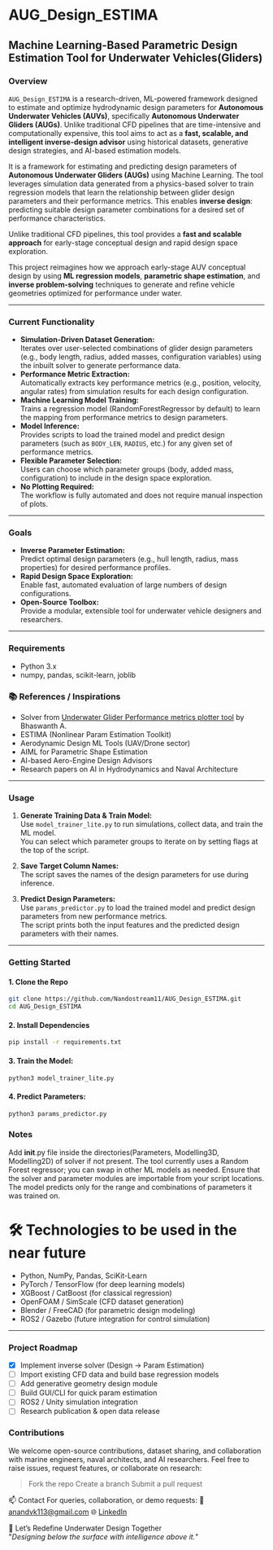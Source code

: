# AUG_Design_ESTIMA
**Machine Learning-Based Parametric Design Estimation Tool for Underwater Vehicles(Gliders)**
---

### Overview

`AUG_Design_ESTIMA` is a research-driven, ML-powered framework designed to estimate and optimize hydrodynamic design parameters for **Autonomous Underwater Vehicles (AUVs)**, specifically **Autonomous Underwater Gliders (AUGs)**. Unlike traditional CFD pipelines that are time-intensive and computationally expensive, this tool aims to act as a **fast, scalable, and intelligent inverse-design advisor** using historical datasets, generative design strategies, and AI-based estimation models.

It is a framework for estimating and predicting design parameters of **Autonomous Underwater Gliders (AUGs)** using Machine Learning. The tool leverages simulation data generated from a physics-based solver to train regression models that learn the relationship between glider design parameters and their performance metrics. This enables **inverse design**: predicting suitable design parameter combinations for a desired set of performance characteristics.

Unlike traditional CFD pipelines, this tool provides a **fast and scalable approach** for early-stage conceptual design and rapid design space exploration.

This project reimagines how we approach early-stage AUV conceptual design by using **ML regression models**, **parametric shape estimation**, and **inverse problem-solving** techniques to generate and refine vehicle geometries optimized for performance under water.

---

### Current Functionality

- **Simulation-Driven Dataset Generation:**  
  Iterates over user-selected combinations of glider design parameters (e.g., body length, radius, added masses, configuration variables) using the inbuilt solver to generate performance data.
- **Performance Metric Extraction:**  
  Automatically extracts key performance metrics (e.g., position, velocity, angular rates) from simulation results for each design configuration.
- **Machine Learning Model Training:**  
  Trains a regression model (RandomForestRegressor by default) to learn the mapping from performance metrics to design parameters.
- **Model Inference:**  
  Provides scripts to load the trained model and predict design parameters (such as `BODY_LEN`, `RADIUS`, etc.) for any given set of performance metrics.
- **Flexible Parameter Selection:**  
  Users can choose which parameter groups (body, added mass, configuration) to include in the design space exploration.
- **No Plotting Required:**  
  The workflow is fully automated and does not require manual inspection of plots.

---

### Goals

- **Inverse Parameter Estimation:**  
  Predict optimal design parameters (e.g., hull length, radius, mass properties) for desired performance profiles.
- **Rapid Design Space Exploration:**  
  Enable fast, automated evaluation of large numbers of design configurations.
- **Open-Source Toolbox:**  
  Provide a modular, extensible tool for underwater vehicle designers and researchers.

---

<!-- ### 📁 What’s Inside

| Folder | Description |
|--------|-------------|
| `data/` | Sample CFD simulation results and synthetic datasets for AUGs |
| `models/` | ML models (XGBoost, LSTM, MLP, etc.) to be trained for parameter estimation |
| `notebooks/` | Jupyter notebooks for training, evaluation, and visualization |
| `scripts/` | Core scripts for preprocessing, modeling, and inverse solving(ref. [AUG-Simulator](https://github.com/Bhaswanth-A/AUG-Simulator)) | 
| `generative/` | Integration with generative shape estimation (WIP) |
| `docs/` | Technical documents and literature references |

--- -->
<!-- 
### 📌 Features

- ✅ ML Models trained on hydrodynamic CFD simulation results
- 🔄 Inverse design engine: Suggest design parameters for a desired underwater performance
- 🔄 Support for both 2D and 3D shape estimation
- 🔄 Open dataset loader and preprocessor module
- 🔄 Future support for **Unity/AUVSim/ROS2-Gazebo** integrations for real-time feedback -->

### Requirements

- Python 3.x
- numpy, pandas, scikit-learn, joblib

### 📚 References / Inspirations

- Solver from [Underwater Glider Performance metrics plotter tool](https://github.com/Bhaswanth-A/AUG-Simulator) by Bhaswanth A.
- ESTIMA (Nonlinear Param Estimation Toolkit)
- Aerodynamic Design ML Tools (UAV/Drone sector)
- AIML for Parametric Shape Estimation
- AI-based Aero-Engine Design Advisors
- Research papers on AI in Hydrodynamics and Naval Architecture

---
### Usage

1. **Generate Training Data & Train Model:**  
   Use `model_trainer_lite.py` to run simulations, collect data, and train the ML model.  
   You can select which parameter groups to iterate on by setting flags at the top of the script.

2. **Save Target Column Names:**  
   The script saves the names of the design parameters for use during inference.

3. **Predict Design Parameters:**  
   Use `params_predictor.py` to load the trained model and predict design parameters from new performance metrics.  
   The script prints both the input features and the predicted design parameters with their names.

---

###  Getting Started

#### 1. Clone the Repo

```bash
git clone https://github.com/Nandostream11/AUG_Design_ESTIMA.git
cd AUG_Design_ESTIMA
```
#### 2. Install Dependencies
```bash
pip install -r requirements.txt
```
#### 3. **Train the Model:**
```sh
python3 model_trainer_lite.py
```

#### 4. Predict Parameters:
```sh
python3 params_predictor.py
```
### Notes
Add __init__.py file inside the directories(Parameters, Modelling3D, Modelling2D) of solver if not present.
The tool currently uses a Random Forest regressor; you can swap in other ML models as needed.
Ensure that the solver and parameter modules are importable from your script locations.
The model predicts only for the range and combinations of parameters it was trained on.

# 🛠 Technologies to be used in the near future

- Python, NumPy, Pandas, SciKit-Learn
- PyTorch / TensorFlow (for deep learning models)
- XGBoost / CatBoost (for classical regression)
- OpenFOAM / SimScale (CFD dataset generation)
- Blender / FreeCAD (for parametric design modeling)
- ROS2 / Gazebo (future integration for control simulation)

---
### Project Roadmap
- [x] Implement inverse solver (Design → Param Estimation)
- [ ] Import existing CFD data and build base regression models
- [ ] Add generative geometry design module
- [ ] Build GUI/CLI for quick param estimation
- [ ] ROS2 / Unity simulation integration
- [ ] Research publication & open data release
 
### Contributions
We welcome open-source contributions, dataset sharing, and collaboration with marine engineers, naval architects, and AI researchers.
Feel free to raise issues, request features, or collaborate on research:
> Fork the repo
> Create a branch
> Submit a pull request

📫 Contact
For queries, collaboration, or demo requests:
📧 anandvk113@gmail.com
🌐 [LinkedIn](https://www.linkedin.com/in/anandvardhanrbtics/)

🌊 Let’s Redefine Underwater Design Together \
"_Designing below the surface with intelligence above it._"

